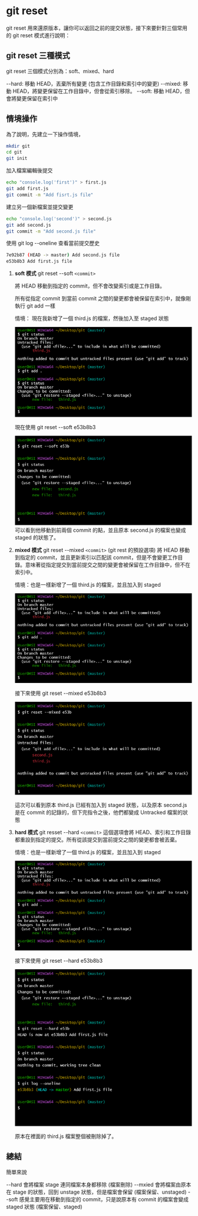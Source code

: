 # git reset

git reset 用來還原版本，讓你可以返回之前的提交狀態，接下來要針對三個常用的 git reset 模式進行說明：

## git reset 三種模式

git reset 三個模式分別為：soft、mixed、hard

--hard: 移動 HEAD，丟棄所有變更 (包含工作目錄和索引中的變更)
--mixed: 移動 HEAD，將變更保留在工作目錄中，但會從索引移除。
--soft: 移動 HEAD，但會將變更保留在索引中

## 情境操作

為了說明，先建立一下操作情境，

```sh
mkdir git 
cd git 
git init
```

加入檔案編輯後提交

```sh
echo "console.log('first')" > first.js
git add first.js
git commit -m "Add fisrt.js file"
```

建立另一個新檔案並提交變更

```sh
echo "console.log('second')" > second.js
git add second.js
git commit -m "Add second.js file"
```

使用 git log --oneline 查看當前提交歷史

```sh
7e92b87 (HEAD -> master) Add second.js file
e53b8b3 Add first.js file
```

1. **soft 模式**
   git reset --soft `<commit>`

   將 HEAD 移動到指定的 commit，但不會改變索引或是工作目錄。

   所有從指定 commit 到當前 commit 之間的變更都會被保留在索引中，就像剛執行 git add 一樣

   情境： 現在我新增了一個 third.js 的檔案，然後加入至 staged 狀態

   ![1702875990519](image/gitreset/1702875990519.png)

   現在使用 git reset --soft e53b8b3

   ![1702876177068](image/gitreset/1702876177068.png)
   可以看到他移動到前兩個 commit 的點，並且原本 second.js 的檔案也變成 staged 的狀態了。
2. **mixed 模式**
   git reset --mixed `<commit>` (git rest 的預設選項)
   將 HEAD 移動到指定的 commit，並且更新索引以匹配該 commit，但是不會變更工作目錄。意味著從指定提交到當前提交之間的變更會被保留在工作目錄中，但不在索引中。

   情境：也是一樣新增了一個 third.js 的檔案，並且加入到 staged

   ![1702875990519](image/gitreset/1702875990519.png)

   接下來使用 git reset --mixed e53b8b3

   ![1702876940367](image/gitreset/1702876940367.png)

   這次可以看到原本 third.js 已經有加入到 staged 狀態，以及原本 second.js 是在 commit 的記錄的，但下完指令之後，他們都變成 Untracked 檔案的狀態
3. **hard 模式**
   git resset --hard `<commit>`
   這個選項會將 HEAD、索引和工作目錄都重設到指定的提交。所有從該提交到當前提交之間的變更都會被丟棄。

   情境：也是一樣新增了一個 third.js 的檔案，並且加入到 staged

   ![1702875990519](image/gitreset/1702875990519.png)

   接下來使用 git reset --hard e53b8b3

   ![1702878960147](image/gitreset/1702878960147.png)

   原本在裡面的 third.js 檔案整個被刪除掉了。

## 總結

簡單來說

--hard 會將檔案 stage 連同檔案本身都移除  (檔案刪除)
--mxied 會將檔案由原本在 stage 的狀態，回到 unstage 狀態，但是檔案會保留 (檔案保留、unstaged)
--soft 感覺主要用在移動到指定的 commit，只是說原本有 commit 的檔案會變成 staged 狀態 (檔案保留、staged)
